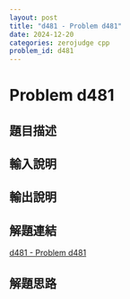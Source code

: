 ```yaml
---
layout: post
title: "d481 - Problem d481"
date: 2024-12-20
categories: zerojudge cpp
problem_id: d481
---
```


# Problem d481

## 題目描述



## 輸入說明



## 輸出說明



## 解題連結

[d481 - Problem d481](https://zerojudge.tw/ShowProblem?problemid=d481)

## 解題思路

